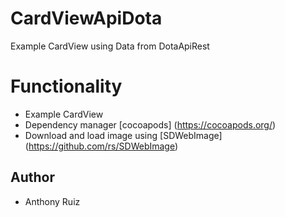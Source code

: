 # CardViewApiDota
Example CardView using Data from DotaApiRest

# Functionality
- Example CardView
- Dependency manager [cocoapods] (https://cocoapods.org/)
- Download and load image using [SDWebImage] (https://github.com/rs/SDWebImage)

## Author
- Anthony Ruiz 
